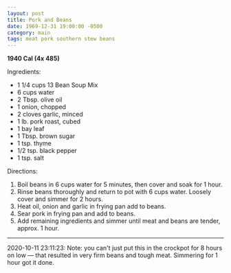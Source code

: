 ```yaml
---
layout: post
title: Pork and Beans
date: 1969-12-31 19:00:00 -0500
category: main
tags: meat pork southern stew beans
---
```

<b>1940 Cal (4x 485)</b>
  
Ingredients:  
<ul>
	<li>1 1/4 cups 13 Bean Soup Mix</li>
	<li>6 cups water</li>
	<li>2 Tbsp. olive oil</li>
	<li>1 onion, chopped</li>
	<li>2 cloves garlic, minced</li>
	<li>1 lb. pork roast, cubed</li>
	<li>1 bay leaf</li>
	<li>1 Tbsp. brown sugar</li>
	<li>1 tsp. thyme</li>
	<li>1/2 tsp. black pepper</li>
	<li>1 tsp. salt</li>
</ul>
Directions:  
<ol>
	<li>Boil beans in 6 cups water for 5 minutes, then cover and soak for 1 hour.</li>
	<li>Rinse beans thoroughly and return to pot with 6 cups water. Loosely cover and simmer for 2 hours.</li>
	<li>Heat oil, onion and garlic in frying pan add to beans.</li>
	<li>Sear pork in frying pan and add to beans.</li>
	<li>Add remaining ingredients and simmer until meat and beans are tender, approx. 1 hour.</li>
</ol>

---

2020-10-11 23:11:23: Note: you can't just put this in the crockpot for 8 hours on low — that resulted in very firm beans and tough meat. Simmering for 1 hour got it done.
